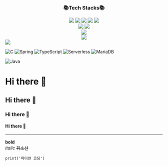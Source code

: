 <div align=center><h3>📚Tech Stacks📚</h3></div>

<div align=center> 
  <img src="https://img.shields.io/badge/java-007396?style=for-the-badge&logo=java&logoColor=white">
  <img src="https://img.shields.io/badge/spring-6DB33F?style=for-the-badge&logo=spring&logoColor=white">
  <img src="https://img.shields.io/badge/html5-E34F26?style=for-the-badge&logo=html5&logoColor=white"> 
  <img src="https://img.shields.io/badge/css-1572B6?style=for-the-badge&logo=css3&logoColor=white"> 
  <img src="https://img.shields.io/badge/javascript-F7DF1E?style=for-the-badge&logo=javascript&logoColor=black"> 
  <br>
  
  <img src="https://img.shields.io/badge/oracle-F80000?style=for-the-badge&logo=oracle&logoColor=white"> 
  <img src="https://img.shields.io/badge/mongoDB-47A248?style=for-the-badge&logo=MongoDB&logoColor=white">
  <br>
  
  <img src="https://img.shields.io/badge/react-61DAFB?style=for-the-badge&logo=react&logoColor=black"> 
  <br>
  
  
  
  <img src="https://img.shields.io/badge/github-181717?style=for-the-badge&logo=github&logoColor=white">
</div>
<img src="https://img.shields.io/badge/java-007396?style=for-the-badge&logo=java&logoColor=white"> 























![C](https://img.shields.io/badge/-C-123456?style=flat-square&logo=C&logoColor=black)  ![Spring](https://img.shields.io/badge/-Spring-6DB33F?style=for-the-badge&logo=Spring&logoColor=white) ![TypeScript](https://img.shields.io/badge/-TypeScript-3178C6?style=flatsquare&logo=TypeScript&logoColor=white) ![Serverless](https://img.shields.io/badge/-Serverless-FD5750?style=flatsquare&logo=Serverless&logoColor=magenta) ![MariaDB](https://img.shields.io/badge/-MariaDB-1F305F?style=flat-square&logo=mariadb&logoColor=white)


![Java](https://img.shields.io/badge/-Java-007396?style=flat&logo=Java&logoColor=ffffff )


# Hi there 👋
## Hi there 👋
### Hi there 👋
#### Hi there 👋

------------
**bold**<br>
*italic*
~~취소선~~


```
print('파이썬 코딩')
```


<!--

없는 문법은 html에서 갖다쓰면됨<br>처럼

**Paprika0290/Paprika0290** is a ✨ _special_ ✨ repository because its `README.md` (this file) appears on your GitHub profile.

Here are some ideas to get you started:

- 🔭 I’m currently working on ...
- 🌱 I’m currently learning ...
- 👯 I’m looking to collaborate on ...
- 🤔 I’m looking for help with ...
- 💬 Ask me about ...
- 📫 How to reach me: ...
- 😄 Pronouns: ...
- ⚡ Fun fact: ...
-->
